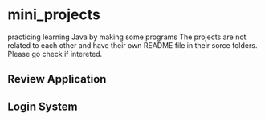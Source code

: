 # mini_projects
practicing learning Java by making some programs
The projects are not related to each other and have their own README file in their sorce folders.
Please go check if intereted.


## Review Application

## Login System
